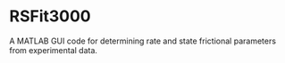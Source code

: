 # RSFit3000
A MATLAB GUI code for determining rate and state frictional parameters from experimental data.
